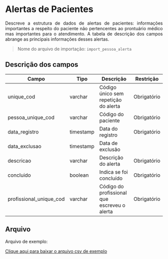 # Alertas de Pacientes
<p align="justify"> 
Descreve a estrutura de dados de alertas de pacientes: informações importantes a respeito do paciente não pertencentes ao prontuário médico mas importantes para o atendimento. A tabela de descrição dos campos abrange as principais informações desses alertas.
 </p>
 
> Nome do arquivo de importação: `import_pessoa_alerta`


## Descrição dos campos

| Campo                       | Tipo      | Descrição                                                                  | Restrição       |
|-----------------------------|-----------|----------------------------------------------------------------------------|-----------------|
| unique_cod                 | varchar     | Código único sem repetição do alerta                     |     Obrigatório            |
| pessoa_unique_cod | varchar     |   Código do paciente                         |      Obrigatório           |
| data_registro          | timestamp     | Data do registro                        |   Obrigatório              |
| data_exclusao    | timestamp     | Data de exclusão               |                 |
| descricao               | varchar | Descrição do alerta                                   |   Obrigatório              |
| concluido          | boolean     | Indica se foi concluído                  |   Obrigatório              |
| profissional_unique_cod            | varchar |  Código do profissional que escreveu o alerta         |      Obrigatório           |



## Arquivo
<p align="justify">Arquivo de exemplo:</p>

[Clique aqui para baixar o arquivo csv de exemplo](arquivos_exemplos/pessoa_alerta.csv ':ignore')